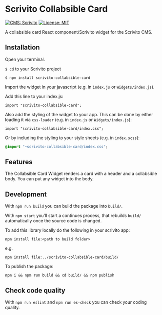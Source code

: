 # Scrivito Collabsible Card
[![CMS: Scrivito](https://img.shields.io/badge/CMS-Scrivito-brightgreen.svg)](https://scrivito.com) [![License: MIT](https://img.shields.io/badge/License-MIT-blue.svg)](https://opensource.org/licenses/MIT)

A collabsible card React component/Scrivito widget for the Scrivito CMS.

## Installation

Open your terminal.

`$ cd` to your Scrivito project

```
$ npm install scrivito-collabsible-card
```

Import the widget in your javascript (e.g. in `index.js` or `Widgets/index.js`).

Add this line to your index.js:

```
import "scrivito-collabsible-card";
```

Also add the styling of the widget to your app. This can be done by either loading it via `css-loader` (e.g. in `index.js` or `Widgets/index.js`):

```
import "scrivito-collabsible-card/index.css";
```

Or by including the styling to your style sheets (e.g. in `index.scss`):

```scss
@import "~scrivito-collabsible-card/index.css";
```


## Features
The Collabsible Card Widget renders a card with a header and a collabsible body. You can put any widget into the body.

## Development

With `npm run build` you can build the package into `build/`.

With `npm start` you'll start a continues process, that rebuilds `build/` automatically once the source code is changed.

To add this library locally do the following in your scrivito app:

```
npm install file:<path to build folder>
```

e.g.

```
npm install file:../scrivito-collabsible-card/build/
```

To publish the package:

```
npm i && npm run build && cd build/ && npm publish
```

## Check code quality

With `npm run eslint` and `npm run es-check` you can check your coding quality.



